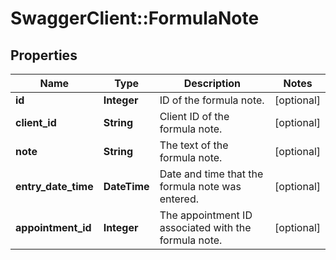 # SwaggerClient::FormulaNote

## Properties
Name | Type | Description | Notes
------------ | ------------- | ------------- | -------------
**id** | **Integer** | ID of the formula note. | [optional] 
**client_id** | **String** | Client ID of the formula note. | [optional] 
**note** | **String** | The text of the formula note. | [optional] 
**entry_date_time** | **DateTime** | Date and time that the formula note was entered. | [optional] 
**appointment_id** | **Integer** | The appointment ID associated with the formula note. | [optional] 


